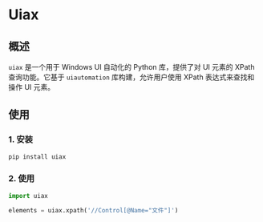 # Uiax

## 概述
`uiax` 是一个用于 Windows UI 自动化的 Python 库，提供了对 UI 元素的 XPath 查询功能。它基于 `uiautomation`  库构建，允许用户使用 XPath 表达式来查找和操作 UI 元素。


## 使用

### 1. 安装

```bash
pip install uiax
```
### 2. 使用

```python
import uiax

elements = uiax.xpath('//Control[@Name="文件"]')
```

